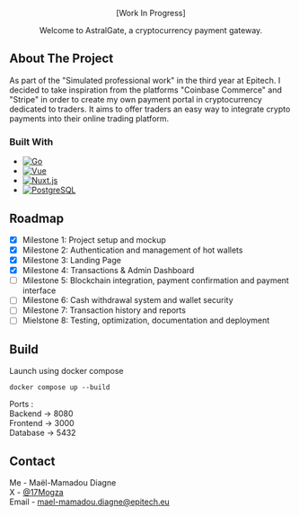 <p align="center"> [Work In Progress]
<p align="center"> Welcome to AstralGate, a cryptocurrency payment gateway. </p> </div>

## About The Project

As part of the "Simulated professional work" in the third year at Epitech. I decided to take inspiration from the platforms "Coinbase Commerce" and "Stripe" in order to create my own payment portal in cryptocurrency dedicated to traders. It aims to offer traders an easy way to integrate crypto payments into their online trading platform.

### Built With

* [![Go][Go]][Go-url]
* [![Vue][Vue.js]][Vue-url]
* [![Nuxt.js][Nuxt.js]][Nuxt-url]
* [![PostgreSQL][PostgreSQL]][PostgreSQL-url]

## Roadmap

- [x] Milestone 1: Project setup and mockup
- [x] Milestone 2: Authentication and management of hot wallets
- [x] Milestone 3: Landing Page
- [x] Milestone 4: Transactions & Admin Dashboard
- [ ] Milestone 5: Blockchain integration, payment confirmation and payment interface
- [ ] Milestone 6: Cash withdrawal system and wallet security
- [ ] Milestone 7: Transaction history and reports
- [ ] Mielstone 8: Testing, optimization, documentation and deployment

## Build
Launch using docker compose

```shell
docker compose up --build 
```
Ports :  
Backend -> 8080  
Frontend -> 3000  
Database -> 5432  

## Contact

Me - Maël-Mamadou Diagne   
X - [@17Mogza](https://twitter.com/17mogza)   
Email - mael-mamadou.diagne@epitech.eu  

[Go]: https://img.shields.io/badge/Go-blue?style=for-the-badge&logo=go&logoColor=white
[Go-url]: https://golang.org/
[Vue.js]: https://img.shields.io/badge/Vue.js-35495E?style=for-the-badge&logo=vuedotjs&logoColor=4FC08D
[Vue-url]: https://vuejs.org/
[Nuxt.js]: https://img.shields.io/badge/Nuxt.js-green?style=for-the-badge&logo=nuxtdotjs&logoColor=white
[Nuxt-url]: https://nuxtjs.org/
[PostgreSQL]: https://img.shields.io/badge/PostgreSQL-blue?style=for-the-badge&logo=postgresql&logoColor=white
[PostgreSQL-url]: https://www.postgresql.org/
